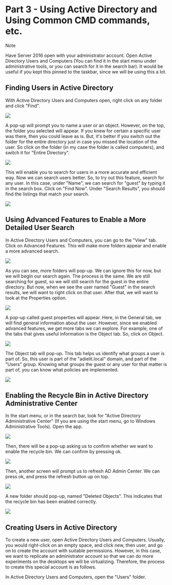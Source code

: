 # Part 3 - Using Active Directory and Using Common CMD commands, etc.

> [!NOTE]
> Have Server 2016 open with your administrator account. Open Active Directory Users and Computers (You can find it in the start menu under administrative tools, or you can search for it in the search bar). It would be useful if you kept this pinned to the taskbar, since we will be using this a lot.

## Finding Users in Active Directory
With Active Directory Users and Computers open, right click on any folder and click "Find".

<img src="https://i.ibb.co/PckhZKf/1-Find-in-active-directory-users-and-computers.png">

A pop-up will prompt you to name a user or an object. However, on the top, the folder you selected will appear. If you knew for certain a specific user was there, then you could leave as is. But, it's better if you switch out the folder for the entire directory just in case you missed the location of the user. So click on the folder (in my case the folder is called computers), and switch it for "Entire Directory".

<img src="https://i.ibb.co/rcK877H/2a-searching-goes-wrong.png">

This will enable you to search for users in a more accurate and efficient way. Now we can search users better. So, to try out this feature, search for any user. In this case, under "Name", we can search for "guest" by typing it in the search box. Click on "Find Now". Under "Search Results", you should find the listings that match your search.

<img src="https://i.ibb.co/2tTZ84y/3-searching-done-right.png">

## Using Advanced Features to Enable a More Detailed User Search
In Active Directory Users and Computers, you can go to the "View" tab. Click on Advanced Features. This will make more folders appear and enable a more advanced search. 

<img src="https://i.ibb.co/2qN51pf/4a-view-advanced-features.png">

As you can see, more folders will pop-up. We can ignore this for now, but we will begin our search again. The process is the same. We are still searching for guest, so we will still search for the guest in the entire directory. But now, when we see the user named "Guest" in the search results, we will want to right click on that user. After that, we will want to look at the Properties option. 

<img src="https://i.ibb.co/7QpnBwP/7-guest-search-up-and-properties.png">

A pop-up called guest properties will appear. Here, in the General tab, we will find general information about the user. However, since we enabled advanced features, we get more tabs we can explore. For example, one of the tabs that gives useful information is the Object tab. So, click on Object. 

<img src="https://i.ibb.co/S58zsYw/8-properties-object.png">

The Object tab will pop-up. This tab helps us identify what groups a user is part of. So, this user is part of the "adielit.local" domain, and part of the "Users" group. Knowing what groups the guest or any user for that matter is part of, you can know what policies are implemented. 

<img src="https://i.ibb.co/YjgZ3PR/9-what-object-shows-1.png">

## Enabling the Recycle Bin in Active Directory Administrative Center

In the start menu, or in the search bar, look for "Active Directory Administrative Center" (If you are using the start menu, go to Windows Administrative Tools). Open the app. 

<img src="https://i.ibb.co/pZwtPKR/11-enablerecyclebin.png">

Then, there will be a pop-up asking us to confirm whether we want to enable the recycle bin. We can confirm by pressing ok.

<img src="https://i.ibb.co/bQG1HLb/12-ok.png">

Then, another screen will prompt us to refresh AD Admin Center. We can press ok, and press the refresh button up on top. 

<img src="https://i.ibb.co/6sN4kCY/13-refreshing.png">

A new folder should pop-up, named "Deleted Objects". This indicates that the recycle bin has been enabled correctly. 

<img src="https://i.ibb.co/CQ546gy/14-shows-up-as-deleted-objects.png">

## Creating Users in Active Directory
To create a new user, open Active Directory Users and Computers. Usually, you would right-click on an empty space, and click new, then user, and go on to create the account with suitable permissions. However, in this case, we want to replicate an administrator account so that we can do more experiments on the desktops we will be virtualizing. Therefore, the process to create this special account is as follows.

In Active Directory Users and Computers, open the "Users" folder.
